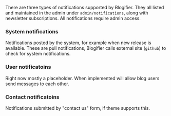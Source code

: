 There are three types of notifications supported by Blogifier. They all listed and maintained
in the admin under `admin/notifications`, along with newsletter subscriptions.
All notifications require admin access.

### System notifications
Notifications posted by the system, for example when new release is available. These are
pull notifications, Blogifier calls external site (`github`) to check for system notifications.

### User notificatoins
Right now mostly a placeholder. When implemented will allow blog users send messages to
each other.

### Contact notificatoins
Notifications submitted by "contact us" form, if theme supports this.
